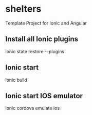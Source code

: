 # shelters

Template Project for Ionic and Angular

## Install all Ionic plugins

ionic state restore --plugins

## Ionic start

ionic build

## Ionic start IOS emulator

ionic cordova emulate ios
